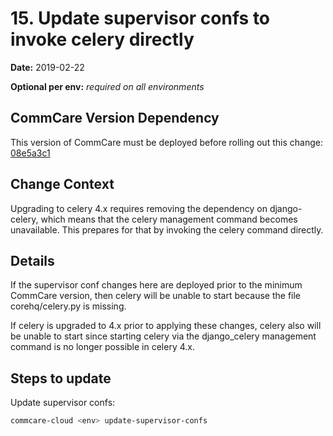 # 15. Update supervisor confs to invoke celery directly

**Date:** 2019-02-22

**Optional per env:** _required on all environments_


## CommCare Version Dependency
This version of CommCare must be deployed before rolling out this change:
[08e5a3c1](https://github.com/dimagi/commcare-hq/commit/08e5a3c1f7482ea30f071044431e42fe1c6e2f04)


## Change Context
Upgrading to celery 4.x requires removing the dependency on
django-celery, which means that the celery management command
becomes unavailable.  This prepares for that by invoking the
celery command directly.

## Details
If the supervisor conf changes here are deployed prior to the
minimum CommCare version, then celery will be unable to start
because the file corehq/celery.py is missing.

If celery is upgraded to 4.x prior to applying these changes,
celery also will be unable to start since starting celery via
the django_celery management command is no longer possible in
celery 4.x.

## Steps to update
Update supervisor confs:
```bash
commcare-cloud <env> update-supervisor-confs
```
